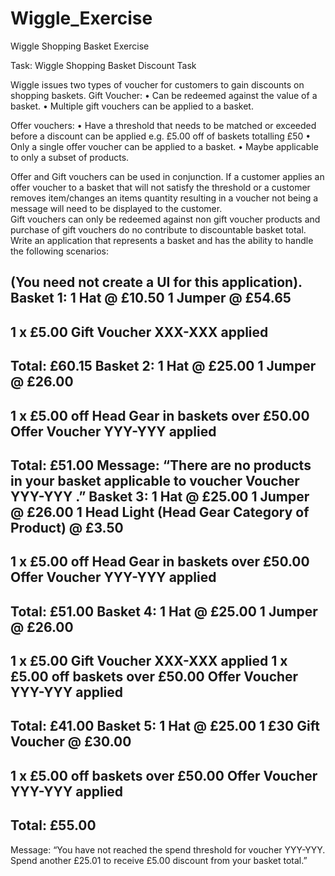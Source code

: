 # Wiggle_Exercise
Wiggle Shopping Basket Exercise

Task:
Wiggle Shopping Basket Discount Task

Wiggle issues two types of voucher for customers to gain discounts on shopping baskets. 
Gift Voucher:
•	Can be redeemed against the value of a basket. 
•	Multiple gift vouchers can be applied to a basket. 

Offer vouchers:
•	Have a threshold that needs to be matched or exceeded before a discount can be applied e.g. £5.00 off of  baskets totalling £50
•	Only a single offer voucher can be applied to a basket. 
•	Maybe applicable to only a subset of products.

Offer and Gift vouchers can be used in conjunction. If a customer applies an offer voucher to a basket that will not satisfy the threshold or a customer removes item/changes an items quantity resulting in a voucher not being a message will need to be displayed to the customer.  
Gift vouchers can only be redeemed against non gift voucher products and purchase of gift vouchers do no contribute to discountable basket total.
Write an application that represents a basket and has the ability to handle the following scenarios:

(You need not create a UI for this application).
Basket 1:
1 Hat @ £10.50
1 Jumper @ £54.65
------------
1 x £5.00 Gift Voucher XXX-XXX applied
------------
Total: £60.15
Basket 2:
1 Hat @ £25.00
1 Jumper @ £26.00
------------
1 x £5.00 off Head Gear in baskets over £50.00 Offer Voucher YYY-YYY applied
------------
Total: £51.00
Message: “There are no products in your basket applicable to voucher Voucher YYY-YYY .”
Basket 3:
1 Hat @ £25.00
1 Jumper @ £26.00
1 Head Light (Head Gear Category of Product)  @ £3.50
------------
1 x £5.00 off Head Gear in baskets over £50.00 Offer Voucher YYY-YYY applied
------------
Total: £51.00
Basket 4:
1 Hat @ £25.00
1 Jumper @ £26.00
------------
1 x £5.00 Gift Voucher XXX-XXX applied
1 x £5.00 off baskets over £50.00 Offer Voucher YYY-YYY applied
------------
Total: £41.00
Basket 5:
1 Hat @ £25.00
1 £30 Gift Voucher @ £30.00
------------
1 x £5.00 off baskets over £50.00 Offer Voucher YYY-YYY applied
------------
Total: £55.00
------------
Message: “You have not reached the spend threshold for voucher YYY-YYY. Spend another £25.01 to receive £5.00 discount from your basket total.”
